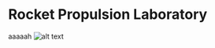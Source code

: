 # Rocket Propulsion Laboratory

aaaaah
![alt text](https://github.com/dibachi/portfolio/tree/main/Rocket%20Propulsion%20Laboratory/photos/blob/Full_System.jpg?raw=true)
